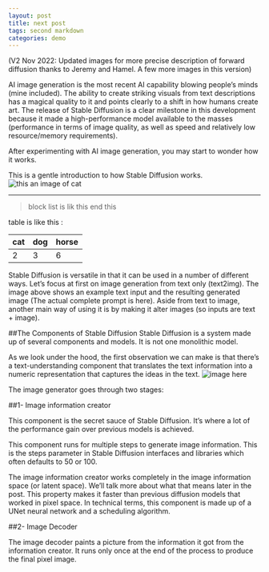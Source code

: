 ```yaml
---
layout: post
title: next post
tags: second markdown
categories: demo
---
```


(V2 Nov 2022: Updated images for more precise description of forward diffusion thanks to Jeremy and Hamel. A few more images in this version)

AI image generation is the most recent AI capability blowing people’s minds (mine included). The ability to create striking visuals from text descriptions has a magical quality to it and points clearly to a shift in how humans create art. The release of Stable Diffusion is a clear milestone in this development because it made a high-performance model available to the masses (performance in terms of image quality, as well as speed and relatively low resource/memory requirements).

After experimenting with AI image generation, you may start to wonder how it works.

This is a gentle introduction to how Stable Diffusion works.
![this an image of cat](https://alwankids.com/img/classes/calss-img1.jpg)

-----------------------

> block list 
> is lik this
> end this 

table is like this :

|cat |dog |horse|
|---|---|---|
|2 |3 |6 |
Stable Diffusion is versatile in that it can be used in a number of different ways. Let’s focus at first on image generation from text only (text2img). The image above shows an example text input and the resulting generated image (The actual complete prompt is here). Aside from text to image, another main way of using it is by making it alter images (so inputs are text + image).

##The Components of Stable Diffusion
Stable Diffusion is a system made up of several components and models. It is not one monolithic model.

As we look under the hood, the first observation we can make is that there’s a text-understanding component that translates the text information into a numeric representation that captures the ideas in the text.
![image here](http://jalammar.github.io/images/stable-diffusion/stable-diffusion-text-understanding-component-image-generation.png)

The image generator goes through two stages:

##1- Image information creator

This component is the secret sauce of Stable Diffusion. It’s where a lot of the performance gain over previous models is achieved.

This component runs for multiple steps to generate image information. This is the steps parameter in Stable Diffusion interfaces and libraries which often defaults to 50 or 100.

The image information creator works completely in the image information space (or latent space). We’ll talk more about what that means later in the post. This property makes it faster than previous diffusion models that worked in pixel space. In technical terms, this component is made up of a UNet neural network and a scheduling algorithm.

##2- Image Decoder

The image decoder paints a picture from the information it got from the information creator. It runs only once at the end of the process to produce the final pixel image.
